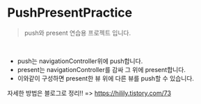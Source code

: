 # PushPresentPractice
> push와 present 연습용 프로젝트 입니다.


</br>

- push는 navigationController위에 push합니다.</br>
- present는 navigationController를 감싸 그 위에 present합니다.</br>
- 이와같이 구성하면 present한 뷰 위에 다른 뷰를 push할 수 있습니다.</br>

자세한 방법은 블로그로 정리!! => https://hilily.tistory.com/73
